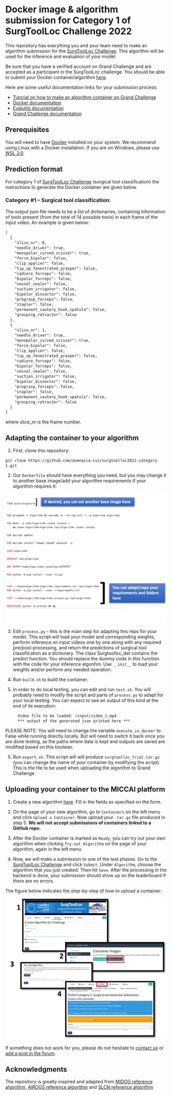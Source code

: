 # Docker image & algorithm submission for Category 1 of SurgToolLoc Challenge 2022

This repository has everything you and your team need to make an algorithm submission for the [SurgToolLoc Challenge](https://surgtoolloc.grand-challenge.org/). This algorithm will be used for the inference and evaluation of your model.

Be sure that you have a verified account on Grand Challenge and are accepted as a participant in the SurgToolLoc challenge.
You should be able to submit your Docker container/algorithm [here](https://grand-challenge.org/algorithms/create/).

Here are some useful documentation links for your submission process:
- [Tutorial on how to make an algorithm container on Grand Challenge](https://grand-challenge.org/blogs/create-an-algorithm/)
- [Docker documentation](https://docs.docker.com/)
- [Evalutils documentation](https://evalutils.readthedocs.io/)
- [Grand Challenge documentation](https://comic.github.io/grand-challenge.org/algorithms.html)

## Prerequisites

You will need to have [Docker](https://docs.docker.com/) installed on your system. We recommend using Linux with a Docker installation. If you are on Windows, please use [WSL 2.0](https://docs.microsoft.com/en-us/windows/wsl/install).

## Prediction format

For category 1 of [SurgToolLoc Challenge](https://surgtoolloc.grand-challenge.org/) (surgical tool classification) the instructions to generate the Docker container are given below

### Category #1 – Surgical tool classification:  

The output json file needs to be a list of dictionaries, containing information of tools present (from the total of 14 possible tools) in each frame of the input video. An example is given below: 
```
[ 
  { 
    "slice_nr": 0, 
    "needle_driver": true, 
    "monopolar_curved_scissor": true, 
    "force_bipolar": false, 
    "clip_applier": false, 
    "tip_up_fenestrated_grasper": false, 
    "cadiere_forceps": false, 
    "bipolar_forceps": false, 
    "vessel_sealer": false, 
    "suction_irrigator": false, 
    "bipolar_dissector": false, 
    "prograsp_forceps": false, 
    "stapler": false, 
    "permanent_cautery_hook_spatula": false, 
    "grasping_retractor": false 
  }, 
  { 
    "slice_nr": 1, 
    "needle_driver": true, 
    "monopolar_curved_scissor": true, 
    "force_bipolar": false, 
    "clip_applier": false, 
    "tip_up_fenestrated_grasper": false, 
    "cadiere_forceps": false, 
    "bipolar_forceps": false, 
    "vessel_sealer": false, 
    "suction_irrigator": false, 
    "bipolar_dissector": false, 
    "prograsp_forceps": false, 
    "stapler": false, 
    "permanent_cautery_hook_spatula": false, 
    "grasping_retractor": false 
  } 
] 
```
 where slice_nr is the frame number. 


## Adapting the container to your algorithm

1. First, clone this repository:

```
git clone https://github.com/aneeqzia-isi/surgtoolloc2022-category-1.git
```

2. Our `Dockerfile` should have everything you need, but you may change it to another base image/add your algorithm requirements if your algorithm requires it:

![Alt text](README_files/dockerfile_instructions.png?raw=true "Flow")

3. Edit `process.py` - this is the main step for adapting this repo for your model. This script will load your model and corresponding weights, perform inference on input videos one by one along with any required pre/post-processing, and return the predictions of surgical tool classification as a dictionary. The class Surgtoolloc_det contains the predict function. You should replace the dummy code in this function with the code for your inference algorihm. Use `__init__` to load your weights and/or perform any needed operation.

4. Run `build.sh`  to build the container. 

5. In order to do local testing, you can edit and run `test.sh`. You will probably need to modify the script and parts of `process.py` to adapt for your local testing. You can expect to see an output of this kind at the end of its execution:
    ```
      Video file to be loaded: /input/video_1.mp4
      *** output of the generated json printed here ***
    ```
PLEASE NOTE: You will need to change the variable `execute_in_docker` to False while running directly locally. But will need to switch it back once you are done testing, as the paths where data is kept and outputs are saved are modified based on this boolean.

5. Run `export.sh`. This script will will produce `surgtoolloc_trial.tar.gz` (you can change the name of your container by modifying the script). This is the file to be used when uploading the algorithm to Grand Challenge.

## Uploading your container to the MICCAI platform

1. Create a new algorithm [here](https://grand-challenge.org/algorithms/create/). Fill in the fields as specified on the form.

2. On the page of your new algorithm, go to `Containers` on the left menu and click `Upload a Container`. Now upload your `.tar.gz` file produced in step 5. **We will not accept submissions of containers linked to a GitHub repo.**

3. After the Docker container is marked as `Ready`, you can try out your own algorithm when clicking `Try-out Algorithm` on the page of your algorithm, again in the left menu.

4. Now, we will make a submission to one of the test phases. Go to the [SurgToolLoc Challenge](https://surgtoolloc.grand-challenge.org/) and click `Submit`. Under `Algorithm`, choose the algorithm that you just created. Then hit `Save`. After the processing in the backend is done, your submission should show up on the leaderboard if there are no errors.

The figure below indicates the step-by-step of how to upload a container:

![Alt text](README_files/MICCAI_surgtoolloc_fig.png?raw=true "Flow")

If something does not work for you, please do not hesitate to [contact us](mailto:isi.challenges@intusurg.com) or [add a post in the forum](https://grand-challenge.org/forums/forum/endoscopic-surgical-tool-localization-using-tool-presence-labels-663/). 

## Acknowledgments

The repository is greatly inspired and adapted from [MIDOG reference algorithm](https://github.com/DeepPathology/MIDOG_reference_docker), [AIROGS reference algorithm](https://github.com/qurAI-amsterdam/airogs-example-algorithm) and [SLCN reference algorithm](https://github.com/metrics-lab/SLCN_challenge)

